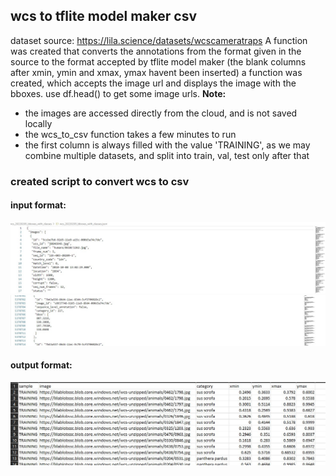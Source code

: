 ## wcs to tflite model maker csv

dataset source: https://lila.science/datasets/wcscameratraps A function was created that converts the annotations from the format given in the source to the format accepted by tflite model maker (the blank columns after xmin, ymin and xmax, ymax havent been inserted)
a function was created, which accepts the image url and displays the image with the bboxes. use df.head() to get some image urls.
**Note:** <br>
* the images are accessed directly from the cloud, and is not saved locally
* the wcs_to_csv function takes a few minutes to run 
* the first column is always filled with the value 'TRAINING', as we may combine multiple datasets, and split into train, val, test only after that


### created script to convert wcs to csv 
#### input format:
![1](screenshots/w1.jpg)<br> 
![2](screenshots/w2.jpg)<br> 

#### output format:
![3](screenshots/w3.jpg)<br> 